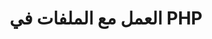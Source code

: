 ﻿---
title: العمل مع الملفات في PHP
type: docs
weight: 10
url: /ar/net/working-with-files-in-php/
---
